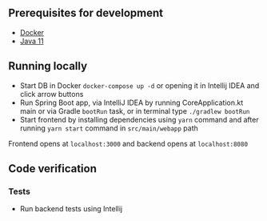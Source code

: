## Prerequisites for development
- [Docker](https://www.docker.com/)
- [Java 11](https://jdk.java.net/11/)
 
## Running locally
- Start DB in Docker `docker-compose up -d` or opening it in Intellij IDEA and click arrow buttons
- Run Spring Boot app, via IntelliJ IDEA by running CoreApplication.kt main or via Gradle `bootRun` task, or in terminal type `./gradlew bootRun`
- Start frontend by installing dependencies using `yarn` command and after running `yarn start` command in `src/main/webapp` path

Frontend opens at `localhost:3000` and backend opens at `localhost:8080`

## Code verification

### Tests
- Run backend tests using Intellij
